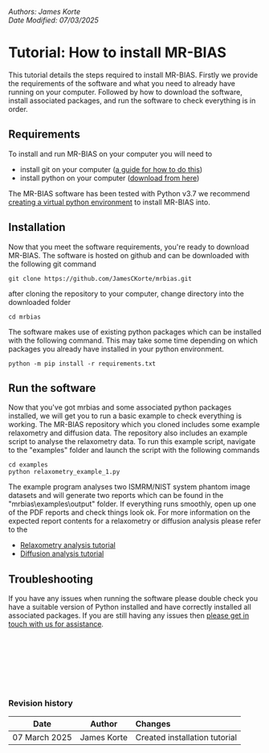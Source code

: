 *Authors: James Korte &nbsp;&nbsp;&nbsp;&nbsp;&nbsp;&nbsp;&nbsp;&nbsp;&nbsp;&nbsp;&nbsp;&nbsp;&nbsp;&nbsp;&nbsp;&nbsp;&nbsp;&nbsp;&nbsp;&nbsp;&nbsp;&nbsp;&nbsp;&nbsp;&nbsp;&nbsp;&nbsp;&nbsp;&nbsp;&nbsp;&nbsp;&nbsp;&nbsp;&nbsp;&nbsp;&nbsp;&nbsp;&nbsp;&nbsp;&nbsp;&nbsp;&nbsp;&nbsp;&nbsp;&nbsp;&nbsp;&nbsp;&nbsp;&nbsp;&nbsp;&nbsp;&nbsp;&nbsp;&nbsp;&nbsp;&nbsp;&nbsp;&nbsp;&nbsp;&nbsp;&nbsp;&nbsp;&nbsp;&nbsp;&nbsp;&nbsp;&nbsp;&nbsp;&nbsp;&nbsp;&nbsp;&nbsp;&nbsp;&nbsp;&nbsp;&nbsp;&nbsp;&nbsp;&nbsp;&nbsp;&nbsp;&nbsp;&nbsp;&nbsp;&nbsp;&nbsp; Date Modified: 07/03/2025*

# Tutorial: How to install MR-BIAS
This tutorial details the steps required to install MR-BIAS. Firstly we provide the requirements of the software and what you need to already have running on your computer. Followed by how to download the software, install associated packages, and run the software to check everything is in order. 

## Requirements
To install and run MR-BIAS on your computer you will need to
- install git on your computer ([a guide for how to do this](https://github.com/git-guides/install-git))
- install python on your computer ([download from here](https://www.python.org/downloads/))

The MR-BIAS software has been tested with Python v3.7 we recommend [creating a virtual python environment](https://docs.python.org/3/library/venv.html) to install MR-BIAS into.

## Installation
Now that you meet the software requirements, you're ready to download MR-BIAS. The software is hosted on github and can be downloaded with the following git command
```
git clone https://github.com/JamesCKorte/mrbias.git
```
after cloning the repository to your computer, change directory into the downloaded folder
```
cd mrbias
```
The software makes use of existing python packages which can be installed with the following command. This may take some time depending on which packages you already have installed in your python environment.
```
python -m pip install -r requirements.txt
```


## Run the software
Now that you've got mrbias and some associated python packages installed, we will get you to run a basic example to check everything is working. The MR-BIAS repository which you cloned includes some example relaxometry and diffusion data. The repository also includes an example script to analyse the relaxometry data. To run this example script, navigate to the "examples" folder and launch the script with the following commands
```
cd examples
python relaxometry_example_1.py
```
The example program analyses two ISMRM/NIST system phantom image datasets and will generate two reports which can be found in the "mrbias\examples\output" folder. If everything runs smoothly, open up one of the PDF reports and check things look ok. For more information on the expected report contents for a relaxometry or diffusion analysis please refer to the
- [Relaxometry analysis tutorial](./basic_analysis_relaxometry.md)
- [Diffusion analysis tutorial](./basic_analysis_diffusion.md)

## Troubleshooting
If you have any issues when running the software please double check you have a suitable version of Python installed and have correctly installed all associated packages. If you are still having any issues then [please get in touch with us for assistance](./contact.md).







 <br> <br> <br> <br> <br> <br>

### Revision history

|     Date      |   Author    | Changes                       |
|:-------------:|:-----------:|:------------------------------|
| 07 March 2025 | James Korte | Created installation tutorial |




